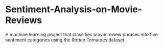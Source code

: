 # Sentiment-Analysis-on-Movie-Reviews
A machine learning project that classifies movie review phrases into five sentiment categories using the Rotten Tomatoes dataset.
